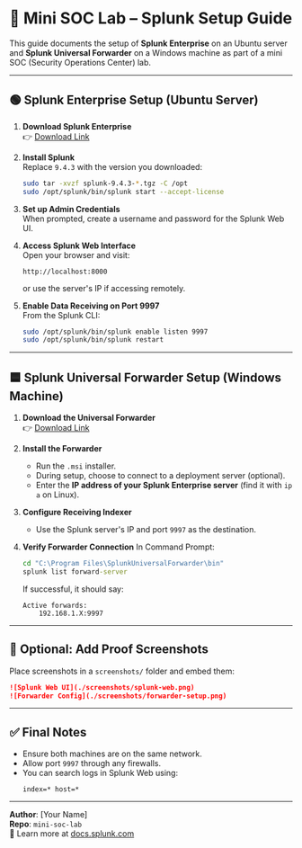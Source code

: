
# 🧪 Mini SOC Lab – Splunk Setup Guide

This guide documents the setup of **Splunk Enterprise** on an Ubuntu server and **Splunk Universal Forwarder** on a Windows machine as part of a mini SOC (Security Operations Center) lab.

---

## 🟢 Splunk Enterprise Setup (Ubuntu Server)

1. **Download Splunk Enterprise**  
   👉 [Download Link](https://www.splunk.com/en_us/download/splunk-enterprise.html)

2. **Install Splunk**  
   Replace `9.4.3` with the version you downloaded:
   ```bash
   sudo tar -xvzf splunk-9.4.3-*.tgz -C /opt
   sudo /opt/splunk/bin/splunk start --accept-license
   ```

3. **Set up Admin Credentials**  
   When prompted, create a username and password for the Splunk Web UI.

4. **Access Splunk Web Interface**  
   Open your browser and visit:
   ```
   http://localhost:8000
   ```
   or use the server's IP if accessing remotely.

5. **Enable Data Receiving on Port 9997**  
   From the Splunk CLI:
   ```bash
   sudo /opt/splunk/bin/splunk enable listen 9997
   sudo /opt/splunk/bin/splunk restart
   ```

---

## 🟦 Splunk Universal Forwarder Setup (Windows Machine)

1. **Download the Universal Forwarder**  
   👉 [Download Link](https://www.splunk.com/en_us/download/universal-forwarder.html)

2. **Install the Forwarder**
   - Run the `.msi` installer.
   - During setup, choose to connect to a deployment server (optional).
   - Enter the **IP address of your Splunk Enterprise server** (find it with `ip a` on Linux).

3. **Configure Receiving Indexer**
   - Use the Splunk server's IP and port `9997` as the destination.

4. **Verify Forwarder Connection**
   In Command Prompt:
   ```cmd
   cd "C:\Program Files\SplunkUniversalForwarder\bin"
   splunk list forward-server
   ```
   If successful, it should say:
   ```
   Active forwards:
       192.168.1.X:9997
   ```

---

## 📸 Optional: Add Proof Screenshots

Place screenshots in a `screenshots/` folder and embed them:

```markdown
![Splunk Web UI](./screenshots/splunk-web.png)
![Forwarder Config](./screenshots/forwarder-setup.png)
```

---

## ✅ Final Notes

- Ensure both machines are on the same network.
- Allow port `9997` through any firewalls.
- You can search logs in Splunk Web using:
  ```spl
  index=* host=*
  ```

---

**Author**: [Your Name]  
**Repo**: `mini-soc-lab`  
🔐 Learn more at [docs.splunk.com](https://docs.splunk.com)
